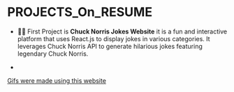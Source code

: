 # PROJECTS_On_RESUME

- 💚📱 First Project is <strong>Chuck Norris Jokes Website</strong> it is a fun and interactive platform that uses React.js to display jokes in various categories. It leverages Chuck Norris API to generate hilarious jokes featuring legendary Chuck Norris.

- 

















[Gifs were made using this website](https://ezgif.com/speed/ezgif-4-f389296878.gif)
